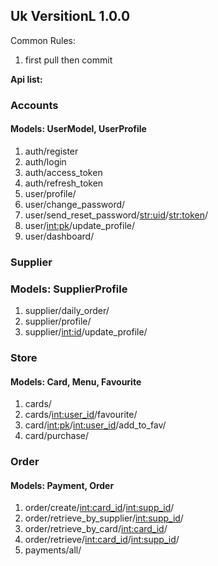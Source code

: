 ## Uk VersitionL 1.0.0

Common Rules:
1. first pull then commit

**Api list:**
### Accounts
#### Models: UserModel, UserProfile
1. auth/register
2. auth/login
3. auth/access_token
4. auth/refresh_token
5. user/profile/
6. user/change_password/
7. user/send_reset_password/<str:uid>/<str:token>/
8. user/<int:pk>/update_profile/ 
9. user/dashboard/

### Supplier
### Models: SupplierProfile
1. supplier/daily_order/
2. supplier/profile/
3. supplier/<int:id>/update_profile/

### Store
#### Models: Card, Menu, Favourite 
1. cards/
2. cards/<int:user_id>/favourite/
3. card/<int:pk>/<int:user_id>/add_to_fav/
4. card/purchase/

### Order
#### Models: Payment, Order
1. order/create/<int:card_id>/<int:supp_id>/
2. order/retrieve_by_supplier/<int:supp_id>/
3. order/retrieve_by_card/<int:card_id>/
4. order/retrieve/<int:card_id>/<int:supp_id>/
5. payments/all/


